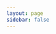 ```yaml
---
layout: page
sidebar: false
---
```

<script setup>
import Home from '@/components/home.vue'
</script>

<Home>

<template v-slot:schemaLibraries>

::: code-group
<<< @/snippets/home/valibot.ts{ts twoslash} [valibot]
<<< @/snippets/home/zod.ts{ts twoslash} [zod]
<<< @/snippets/home/yup.ts{ts twoslash} [yup]
:::

</template>

<template v-slot:schemaGraphQl>

```GraphQL
type Giraffe {
  """The giraffe's name"""
  name: String!
  birthday: String!
  age(currentDate: String): Int!
}
```

</template>

</Home>

